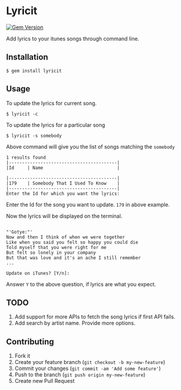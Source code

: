 # Lyricit

[![Gem Version](https://badge.fury.io/rb/lyricit.png)](http://badge.fury.io/rb/lyricit)

Add lyrics to your itunes songs through command line.

## Installation

    $ gem install lyricit

## Usage

To update the lyrics for current song.

    $ lyricit -c

To update the lyrics for a particular song
   
    $ lyricit -s somebody

Above command will give you the list of songs matching the `somebody`

```
1 results found
|-----------------------------------------|
|Id     | Name                            |

|-----------------------------------------|
|179    | Somebody That I Used To Know    |
|-----------------------------------------|
Enter the Id for which you want the lyrics: 

```

Enter the Id for the song you want to update. `179` in above example.

Now the lyrics will be displayed on the terminal.

```

"'Gotye:"'
Now and then I think of when we were together
Like when you said you felt so happy you could die
Told myself that you were right for me
But felt so lonely in your company
But that was love and it's an ache I still remember
...

Update on iTunes? [Y/n]:

```

Answer `Y` to the above question, if lyrics are what you expect.

## TODO

1. Add support for more APIs to fetch the song lyrics if first API fails.
2. Add search by artist name. Provide more options.


## Contributing

1. Fork it
2. Create your feature branch (`git checkout -b my-new-feature`)
3. Commit your changes (`git commit -am 'Add some feature'`)
4. Push to the branch (`git push origin my-new-feature`)
5. Create new Pull Request
